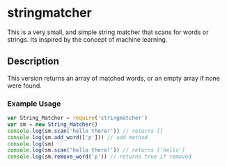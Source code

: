 # stringmatcher

This is a very small, and simple string matcher that scans for words or strings. Its inspired by the concept of machine learning.

## Description
This version returns an array of matched words, or an empty array if none were found.

### Example Usage

```js
var String_Matcher = require('stringmatcher')
var sm = new String_Matcher()
console.log(sm.scan('hello there!')) // returns [] 
console.log(sm.add_word(['p'])) // add method 
console.log(sm)
console.log(sm.scan('hello there!')) // returns ['hello'] 
console.log(sm.remove_word('p')) // returns true if removed 
```
